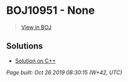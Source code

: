 # BOJ10951 - None

> [View in BOJ](https://www.acmicpc.net/problem/10951)

## Solutions
- [Solution on C++](10951%20A+B%20-%204.cpp)


_Page built: Oct 26 2019 08:30:15 (W+42, UTC)_
